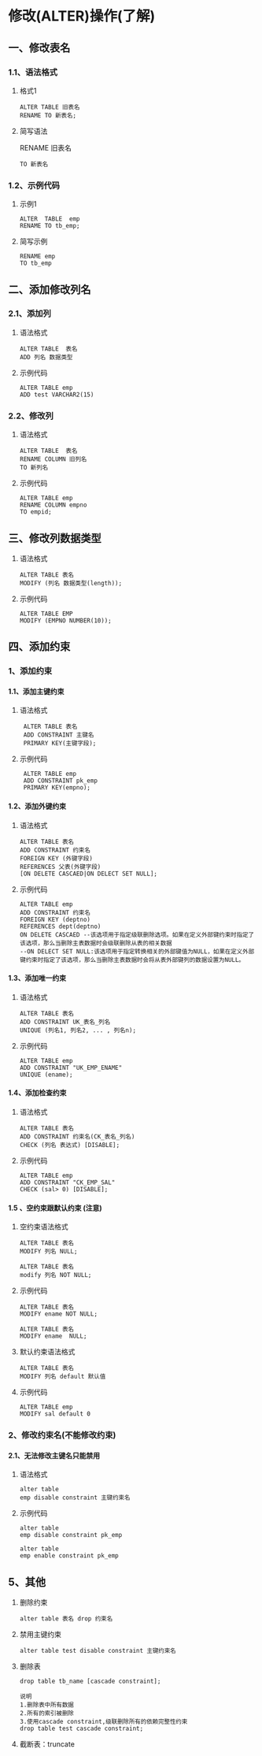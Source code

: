 

# 修改(ALTER)操作(了解)

## 一、修改表名

### 1.1、语法格式

1. 格式1

   ```mysql
   ALTER TABLE 旧表名  
   RENAME TO 新表名;
   ```

2. 简写语法

   RENAME 旧表名 

   ```
   TO 新表名
   ```

### 1.2、示例代码

1. 示例1

   ```
   ALTER  TABLE  emp
   RENAME TO tb_emp;
   ```

2. 简写示例

   ```
   RENAME emp 
   TO tb_emp
   ```

## 二、添加修改列名

### 2.1、添加列

1. 语法格式

   ```
   ALTER TABLE  表名 
   ADD 列名 数据类型
   ```

2. 示例代码

   ```
   ALTER TABLE emp
   ADD test VARCHAR2(15)
   ```

### 2.2、修改列

1. 语法格式

   ```mysql
   ALTER TABLE  表名 
   RENAME COLUMN 旧列名
   TO 新列名
   ```

2. 示例代码

   ```mysql
   ALTER TABLE emp
   RENAME COLUMN empno 
   TO empid;
   ```

## 三、修改列数据类型

1. 语法格式

   ```mysql
   ALTER TABLE 表名
   MODIFY (列名 数据类型(length));
   ```

2. 示例代码

   ```mysql
   ALTER TABLE EMP 
   MODIFY (EMPNO NUMBER(10));
   ```

## 四、添加约束

### 1、添加约束

#### 1.1、添加主键约束

1. 语法格式

   ```mysql
    ALTER TABLE 表名 
    ADD CONSTRAINT 主键名 
    PRIMARY KEY(主键字段);
   ```

2. 示例代码

   ```mysql
    ALTER TABLE emp 
    ADD CONSTRAINT pk_emp 
    PRIMARY KEY(empno);
   ```

#### 1.2、添加外键约束

1. 语法格式

   ```mysql
   ALTER TABLE 表名 
   ADD CONSTRAINT 约束名 
   FOREIGN KEY (外键字段) 
   REFERENCES 父表(外键字段) 
   [ON DELETE CASCAED|ON DELECT SET NULL];
   ```

2. 示例代码

   ```mysql
   ALTER TABLE emp 
   ADD CONSTRAINT 约束名 
   FOREIGN KEY (deptno) 
   REFERENCES dept(deptno) 
   ON DELETE CASCAED --该选项用于指定级联删除选项。如果在定义外部键约束时指定了该选项，那么当删除主表数据时会级联删除从表的相关数据
   --ON DELECT SET NULL:该选项用于指定转换相关的外部键值为NULL，如果在定义外部键约束时指定了该选项，那么当删除主表数据时会将从表外部键列的数据设置为NULL。
   ```

#### 1.3、添加唯一约束

1. 语法格式

   ```mysql
   ALTER TABLE 表名
   ADD CONSTRAINT UK_表名_列名
   UNIQUE (列名1, 列名2, ... , 列名n);
   ```

2. 示例代码

   ```mysql
   ALTER TABLE emp
   ADD CONSTRAINT "UK_EMP_ENAME"
   UNIQUE (ename);
   ```

#### 1.4、添加检查约束

1. 语法格式

   ```mysql
   ALTER TABLE 表名
   ADD CONSTRAINT 约束名(CK_表名_列名) 
   CHECK (列名 表达式) [DISABLE];
   ```

2. 示例代码

   ```mysql
   ALTER TABLE emp
   ADD CONSTRAINT "CK_EMP_SAL" 
   CHECK (sal> 0) [DISABLE];
   ```

#### 1.5 、空约束跟默认约束 (注意)

1. 空约束语法格式

   ```mysql
   ALTER TABLE 表名
   MODIFY 列名 NULL; 

   ALTER TABLE 表名
   modify 列名 NOT NULL;
   ```

2. 示例代码

   ```mysql
   ALTER TABLE 表名
   MODIFY ename NOT NULL;

   ALTER TABLE 表名
   MODIFY ename  NULL;
   ```

3. 默认约束语法格式

   ```mysql
   ALTER TABLE 表名 
   MODIFY 列名 default 默认值
   ```

4. 示例代码

   ```MYSQL
   ALTER TABLE emp 
   MODIFY sal default 0
   ```

### 2、修改约束名(不能修改约束)

#### 2.1、无法修改主键名只能禁用

1. 语法格式

   ```
   alter table
   emp disable constraint 主键约束名
   ```

2. 示例代码

   ```
   alter table
   emp disable constraint pk_emp

   alter table
   emp enable constraint pk_emp
   ```

## 5、其他

1. 删除约束 

   ```mysql
   alter table 表名 drop 约束名
   ```

2. 禁用主键约束

   ```
   alter table test disable constraint 主键约束名
   ```

3. 删除表

   ```
   drop table tb_name [cascade constraint];

   说明
   1.删除表中所有数据
   2.所有的索引被删除
   3.使用cascade constraint,级联删除所有的依赖完整性约束
   drop table test cascade constraint;
   ```

4. 截断表：truncate